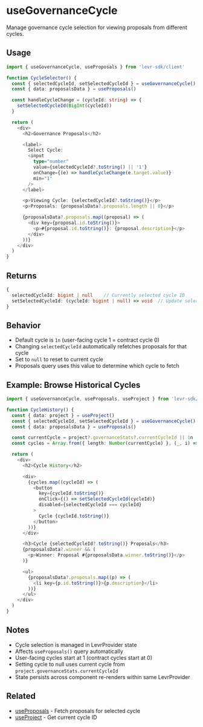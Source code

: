 # useGovernanceCycle

Manage governance cycle selection for viewing proposals from different cycles.

## Usage

```typescript
import { useGovernanceCycle, useProposals } from 'levr-sdk/client'

function CycleSelector() {
  const { selectedCycleId, setSelectedCycleId } = useGovernanceCycle()
  const { data: proposalsData } = useProposals()

  const handleCycleChange = (cycleId: string) => {
    setSelectedCycleId(BigInt(cycleId))
  }

  return (
    <div>
      <h2>Governance Proposals</h2>

      <label>
        Select Cycle:
        <input
          type="number"
          value={selectedCycleId?.toString() || '1'}
          onChange={(e) => handleCycleChange(e.target.value)}
          min="1"
        />
      </label>

      <p>Viewing Cycle: {selectedCycleId?.toString()}</p>
      <p>Proposals: {proposalsData?.proposals.length || 0}</p>

      {proposalsData?.proposals.map((proposal) => (
        <div key={proposal.id.toString()}>
          <p>#{proposal.id.toString()}: {proposal.description}</p>
        </div>
      ))}
    </div>
  )
}
```

## Returns

```typescript
{
  selectedCycleId: bigint | null    // Currently selected cycle ID
  setSelectedCycleId: (cycleId: bigint | null) => void  // Update selected cycle
}
```

## Behavior

- Default cycle is `1n` (user-facing cycle 1 = contract cycle 0)
- Changing `selectedCycleId` automatically refetches proposals for that cycle
- Set to `null` to reset to current cycle
- Proposals query uses this value to determine which cycle to fetch

## Example: Browse Historical Cycles

```typescript
import { useGovernanceCycle, useProposals, useProject } from 'levr-sdk/client'

function CycleHistory() {
  const { data: project } = useProject()
  const { selectedCycleId, setSelectedCycleId } = useGovernanceCycle()
  const { data: proposalsData } = useProposals()

  const currentCycle = project?.governanceStats?.currentCycleId || 1n
  const cycles = Array.from({ length: Number(currentCycle) }, (_, i) => BigInt(i + 1))

  return (
    <div>
      <h2>Cycle History</h2>

      <div>
        {cycles.map((cycleId) => (
          <button
            key={cycleId.toString()}
            onClick={() => setSelectedCycleId(cycleId)}
            disabled={selectedCycleId === cycleId}
          >
            Cycle {cycleId.toString()}
          </button>
        ))}
      </div>

      <h3>Cycle {selectedCycleId?.toString()} Proposals</h3>
      {proposalsData?.winner && (
        <p>Winner: Proposal #{proposalsData.winner.toString()}</p>
      )}

      <ul>
        {proposalsData?.proposals.map((p) => (
          <li key={p.id.toString()}>{p.description}</li>
        ))}
      </ul>
    </div>
  )
}
```

## Notes

- Cycle selection is managed in LevrProvider state
- Affects `useProposals()` query automatically
- User-facing cycles start at 1 (contract cycles start at 0)
- Setting cycle to null uses current cycle from `project.governanceStats.currentCycleId`
- State persists across component re-renders within same LevrProvider

## Related

- [useProposals](../query/use-proposals.md) - Fetch proposals for selected cycle
- [useProject](../query/use-project.md) - Get current cycle ID
